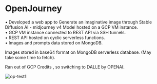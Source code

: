 
# OpenJourney

• Developed a web app to Generate an imaginative image through Stable Diffusion AI - midjourney v4 Model hosted on a GCP VM instance.<br>
• GCP VM instance connected to REST API via SSH tunnels.<br>
• REST API hosted on cyclic serverless functions.<br>
• Images and prompts data stored on MongoDB.<br>

Images stored in base64 format on MongoDB serverless database. (May take some time to fetch).

Ran out of GCP Credits , so switching to DALLE by OPENAI.

![op-test1](https://user-images.githubusercontent.com/50516265/228022299-f946a487-53cf-4c48-9b58-412ff41f4b1b.gif)



